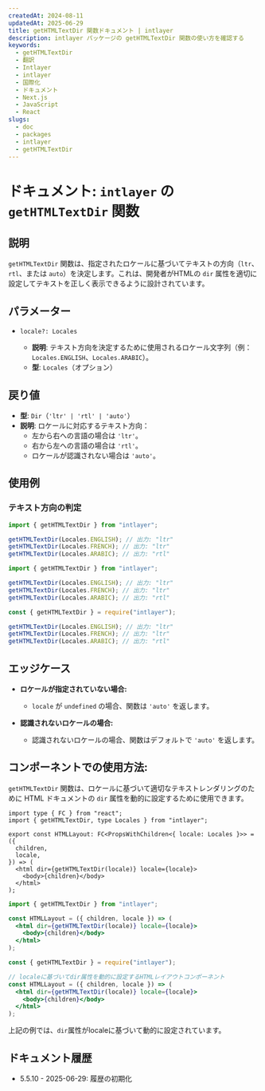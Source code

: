 ```yaml
---
createdAt: 2024-08-11
updatedAt: 2025-06-29
title: getHTMLTextDir 関数ドキュメント | intlayer
description: intlayer パッケージの getHTMLTextDir 関数の使い方を確認する
keywords:
  - getHTMLTextDir
  - 翻訳
  - Intlayer
  - intlayer
  - 国際化
  - ドキュメント
  - Next.js
  - JavaScript
  - React
slugs:
  - doc
  - packages
  - intlayer
  - getHTMLTextDir
---
```


# ドキュメント: `intlayer` の `getHTMLTextDir` 関数

## 説明

`getHTMLTextDir` 関数は、指定されたロケールに基づいてテキストの方向（`ltr`、`rtl`、または `auto`）を決定します。これは、開発者がHTMLの `dir` 属性を適切に設定してテキストを正しく表示できるように設計されています。

## パラメーター

- `locale?: Locales`

  - **説明**: テキスト方向を決定するために使用されるロケール文字列（例：`Locales.ENGLISH`、`Locales.ARABIC`）。
  - **型**: `Locales`（オプション）

## 戻り値

- **型**: `Dir`（`'ltr' | 'rtl' | 'auto'`）
- **説明**: ロケールに対応するテキスト方向：
  - 左から右への言語の場合は `'ltr'`。
  - 右から左への言語の場合は `'rtl'`。
  - ロケールが認識されない場合は `'auto'`。

## 使用例

### テキスト方向の判定

```typescript codeFormat="typescript"
import { getHTMLTextDir } from "intlayer";

getHTMLTextDir(Locales.ENGLISH); // 出力: "ltr"
getHTMLTextDir(Locales.FRENCH); // 出力: "ltr"
getHTMLTextDir(Locales.ARABIC); // 出力: "rtl"
```

```javascript codeFormat="esm"
import { getHTMLTextDir } from "intlayer";

getHTMLTextDir(Locales.ENGLISH); // 出力: "ltr"
getHTMLTextDir(Locales.FRENCH); // 出力: "ltr"
getHTMLTextDir(Locales.ARABIC); // 出力: "rtl"
```

```javascript codeFormat="commonjs"
const { getHTMLTextDir } = require("intlayer");

getHTMLTextDir(Locales.ENGLISH); // 出力: "ltr"
getHTMLTextDir(Locales.FRENCH); // 出力: "ltr"
getHTMLTextDir(Locales.ARABIC); // 出力: "rtl"
```

## エッジケース

- **ロケールが指定されていない場合:**

  - `locale` が `undefined` の場合、関数は `'auto'` を返します。

- **認識されないロケールの場合:**
  - 認識されないロケールの場合、関数はデフォルトで `'auto'` を返します。

## コンポーネントでの使用方法:

`getHTMLTextDir` 関数は、ロケールに基づいて適切なテキストレンダリングのために HTML ドキュメントの `dir` 属性を動的に設定するために使用できます。

```tsx codeFormat="typescript"
import type { FC } from "react";
import { getHTMLTextDir, type Locales } from "intlayer";

export const HTMLLayout: FC<PropsWithChildren<{ locale: Locales }>> = ({
  children,
  locale,
}) => (
  <html dir={getHTMLTextDir(locale)} locale={locale}>
    <body>{children}</body>
  </html>
);
```

```jsx codeFormat="esm"
import { getHTMLTextDir } from "intlayer";

const HTMLLayout = ({ children, locale }) => (
  <html dir={getHTMLTextDir(locale)} locale={locale}>
    <body>{children}</body>
  </html>
);
```

```jsx codeFormat="commonjs"
const { getHTMLTextDir } = require("intlayer");

// localeに基づいてdir属性を動的に設定するHTMLレイアウトコンポーネント
const HTMLLayout = ({ children, locale }) => (
  <html dir={getHTMLTextDir(locale)} locale={locale}>
    <body>{children}</body>
  </html>
);
```

上記の例では、`dir`属性がlocaleに基づいて動的に設定されています。

## ドキュメント履歴

- 5.5.10 - 2025-06-29: 履歴の初期化
